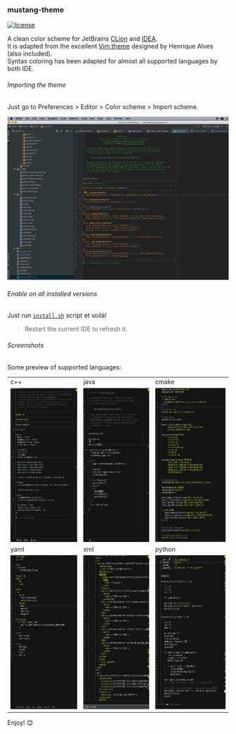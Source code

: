 ### mustang-theme

[![license](https://img.shields.io/badge/license-MIT-green.svg)](https://opensource.org/licenses/MIT)

A clean color scheme for JetBrains [CLion](https://www.jetbrains.com/clion/) and [IDEA](https://www.jetbrains.com/idea/).  
It is adapted from the excellent [Vim theme](https://www.deviantart.com/hcalves/art/Mustang-Vim-Colorscheme-98974484) designed by Henrique Alves (also included).  
Syntax coloring has been adapted for almost all supported languages by both IDE.

###### Importing the theme

Just go to Preferences > Editor > Color scheme > Import scheme.

<img src="figures/setting.gif" alt="logo" width="600">

###### Enable on all installed versions

Just run [`install.sh`](install.sh) script et voilà! 
>Restart the current IDE to refresh it.

###### Screenshots

Some preview of supported languages:

<table>
  <tr>
    <td>c++</td><td>java</td><td>cmake</td>
  </tr>    
  <tr>
    <td><img src="figures/color-cpp.png" alt="cpp" width="300" height="350"></td>
    <td><img src="figures/color-java.png" alt="java" width="300" height="350"></td>  
        <td><img src="figures/color-cmake.png" alt="cmake" width="300" height="350"></td>
  </tr>
  <tr>
    <td>yaml</td><td>xml</td><td>python</td>
  </tr>    
  <tr>
    <td><img src="figures/color-yaml.png" alt="yml" width="300" height="350"></td>
    <td><img src="figures/color-xml.png" alt="xml" width="300" height="350"></td>
    <td><img src="figures/color-python.png" alt="yaml" width="300" height="350"></td>
  </tr>

</table>

Enjoy! 😊
